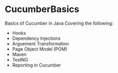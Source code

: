 # CucumberBasics
Basics of Cucumber in Java
Covering the following:
 * Hooks
 * Dependency Injections
 * Arguement Transformation
 * Page Object Model (POM)
 * Maven
 * TestNG
 * Reporting in Cucumber
